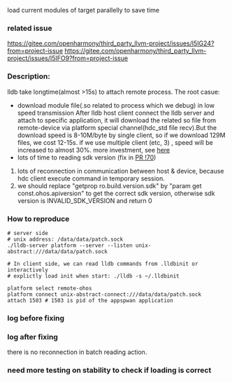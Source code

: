 load current modules of target parallelly to save time

### related issue 
https://gitee.com/openharmony/third_party_llvm-project/issues/I5IG24?from=project-issue
https://gitee.com/openharmony/third_party_llvm-project/issues/I5IFO9?from=project-issue


### Description:
lldb take longtime(almost >15s) to attach remote process. The root casue: 
- download module file(.so related to process which we debug) in low speed transmission
  After lldb host client connect the lldb server and attach to specific application, it will download the related so file from remote-device via platform special channel(hdc_std file recv).But the download speed is 8-10M/byte by single client, so if we download 129M files, we cost 12-15s. if we use multiple client (etc, 3) , speed will be increased to almost 30%.
  more investment, see [here](https://github.com/robottoy001/docs/blob/main/lldb/hdc_speed_test.md)
- lots of time to reading  sdk version (fix in [PR !70](https://gitee.com/openharmony/third_party_llvm-project/pulls/70))
1. lots of reconnection in communication between host & device, because hdc client execute command in temporary session.
2. we should replace "getprop ro.build.version.sdk" by "param get const.ohos.apiversion" to get the correct sdk version, otherwise sdk version is INVALID_SDK_VERSION and return 0

### How to reproduce 
```
# server side
# unix address: /data/data/patch.sock 
./lldb-server platform --server --listen unix-abstract:///data/data/patch.sock

# In client side, we can read lldb commands from .lldbinit or interactively
# explictly load init when start: ./lldb -s ~/.lldbinit

platform select remote-ohos
platform connect unix-abstract-connect:///data/data/patch.sock
attach 1503 # 1503 is pid of the appspwan application
```

### log before fixing


### log after fixing 
there is no reconnection in batch reading action. 

### need more testing on stability to check if loading is correct




